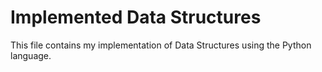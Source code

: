 # Implemented Data Structures

This file contains my implementation of Data Structures using the Python language.
